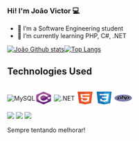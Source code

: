 
### Hi! I'm João Victor 💻

- 🔭  I’m a Software Engineering student
- 🌱 I’m currently learning PHP, C#, .NET


[![João Github stats](https://github-readme-stats.vercel.app/api?username=joaovrf13&show_icons=true&theme=dark)](https://github.com/joaovrf13/github-readme-stats)[![Top Langs](https://github-readme-stats.vercel.app/api/top-langs/?username=joaovrf13&layout=compact&theme=dark)](https://github.com/joaovrf13/github-readme-stats)

## Technologies Used 
<div style="display: inline_block"><br/>
<img align="center" alt="MySQL" src="https://img.shields.io/badge/MySQL-00000F?style=for-the-badge&logo=mysql&logoColor=white" /><img align="center" alt="C#" height="30" width="40" src="https://raw.githubusercontent.com/devicons/devicon/master/icons/csharp/csharp-original.svg">
<img align="center" alt=".NET" height="30" width="40" src="https://cdn.jsdelivr.net/gh/devicons/devicon/icons/dotnetcore/dotnetcore-original.svg"> 
<img align="center" alt="HTML" height="30" width="40" src="https://raw.githubusercontent.com/devicons/devicon/master/icons/html5/html5-original.svg">
<img align="center" alt="CSS" height="30" width="40" src="https://raw.githubusercontent.com/devicons/devicon/master/icons/css3/css3-original.svg">                  
<img align="center" alt="PHP" height="30" width="40" src="https://raw.githubusercontent.com/devicons/devicon/master/icons/php/php-original.svg">
          
</div><br>

<div> 
<a href="https://mail.google.com/mail/?view=cm&to=joaovictorrfcontato@gmail.com"><img src="https://img.shields.io/badge/Gmail-D14836?style=for-the-badge&logo=gmail&logoColor=white"></a>
<a href = "https://api.whatsapp.com/send?phone=31986055677"><img src="https://img.shields.io/badge/WhatsApp-25D366?style=for-the-badge&logo=whatsapp&logoColor=white"></a>
<a href="https://www.linkedin.com/in/jo%C3%A3o-victor-rodrigues-ferreira-b31795287" target="_blank"><img src="https://img.shields.io/badge/-LinkedIn-%230077B5?style=for-the-badge&logo=linkedin&logoColor=white" target="_blank"></a> 
</div>


Sempre tentando melhorar! 
